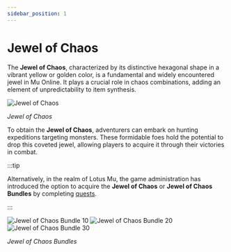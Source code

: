 ```yaml
---
sidebar_position: 1
---
```


# Jewel of Chaos

The **Jewel of Chaos**, characterized by its distinctive hexagonal shape in a vibrant yellow or golden color, is a fundamental and widely encountered jewel in Mu Online. It plays a crucial role in chaos combinations, adding an element of unpredictability to item synthesis.

![Jewel of Chaos](/img/items/jewels/chaos.png)

_Jewel of Chaos_

To obtain the **Jewel of Chaos**, adventurers can embark on hunting expeditions targeting monsters. These formidable foes hold the potential to drop this coveted jewel, allowing players to acquire it through their victories in combat.

:::tip

Alternatively, in the realm of Lotus Mu, the game administration has introduced the option to acquire the **Jewel of Chaos** or **Jewel of Chaos Bundles** by completing [quests](/gameplay-systems/quest-system).

:::

![Jewel of Chaos Bundle 10](/img/items/jewels/chaos-10.png) ![Jewel of Chaos Bundle 20](/img/items/jewels/chaos-20.png) ![Jewel of Chaos Bundle 30](/img/items/jewels/chaos-30.png)

_Jewel of Chaos Bundles_
